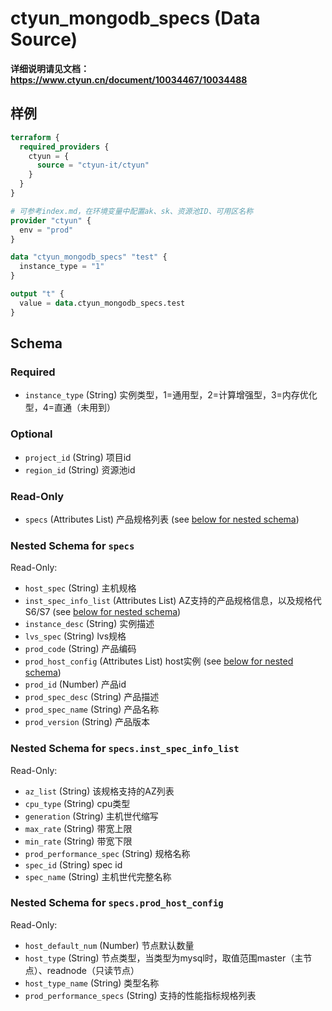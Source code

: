 # ctyun_mongodb_specs (Data Source)
**详细说明请见文档：https://www.ctyun.cn/document/10034467/10034488**



## 样例

```terraform
terraform {
  required_providers {
    ctyun = {
      source = "ctyun-it/ctyun"
    }
  }
}

# 可参考index.md，在环境变量中配置ak、sk、资源池ID、可用区名称
provider "ctyun" {
  env = "prod"
}

data "ctyun_mongodb_specs" "test" {
  instance_type = "1"
}

output "t" {
  value = data.ctyun_mongodb_specs.test
}
```

<!-- schema generated by tfplugindocs -->
## Schema

### Required

- `instance_type` (String) 实例类型，1=通用型，2=计算增强型，3=内存优化型，4=直通（未用到）

### Optional

- `project_id` (String) 项目id
- `region_id` (String) 资源池id

### Read-Only

- `specs` (Attributes List) 产品规格列表 (see [below for nested schema](#nestedatt--specs))

<a id="nestedatt--specs"></a>
### Nested Schema for `specs`

Read-Only:

- `host_spec` (String) 主机规格
- `inst_spec_info_list` (Attributes List) AZ支持的产品规格信息，以及规格代S6/S7 (see [below for nested schema](#nestedatt--specs--inst_spec_info_list))
- `instance_desc` (String) 实例描述
- `lvs_spec` (String) lvs规格
- `prod_code` (String) 产品编码
- `prod_host_config` (Attributes List) host实例 (see [below for nested schema](#nestedatt--specs--prod_host_config))
- `prod_id` (Number) 产品id
- `prod_spec_desc` (String) 产品描述
- `prod_spec_name` (String) 产品名称
- `prod_version` (String) 产品版本

<a id="nestedatt--specs--inst_spec_info_list"></a>
### Nested Schema for `specs.inst_spec_info_list`

Read-Only:

- `az_list` (String) 该规格支持的AZ列表
- `cpu_type` (String) cpu类型
- `generation` (String) 主机世代缩写
- `max_rate` (String) 带宽上限
- `min_rate` (String) 带宽下限
- `prod_performance_spec` (String) 规格名称
- `spec_id` (String) spec id
- `spec_name` (String) 主机世代完整名称


<a id="nestedatt--specs--prod_host_config"></a>
### Nested Schema for `specs.prod_host_config`

Read-Only:

- `host_default_num` (Number) 节点默认数量
- `host_type` (String) 节点类型，当类型为mysql时，取值范围master（主节点）、readnode（只读节点）
- `host_type_name` (String) 类型名称
- `prod_performance_specs` (String) 支持的性能指标规格列表